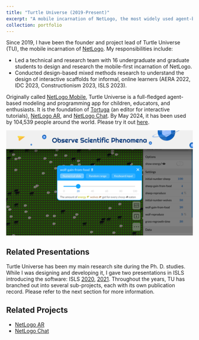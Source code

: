 ```yaml
---
title: "Turtle Universe (2019-Present)"
excerpt: "A mobile incarnation of NetLogo, the most widely used agent-based modeling environment, Turtle Universe is dedicated to younger learners and educators on phones and tablets. Some highlights include built-in multilingual, block-based programming, and interactive tutorials. By May 2024, it has been used by 104,539 people around the world.<br/><br/><img src='/images/turtle-universe/screenshot-6.jpg' width='480'>"
collection: portfolio
---
```


Since 2019, I have been the founder and project lead of Turtle Universe (TU), the mobile incarnation of [NetLogo](https://ccl.northwestern.edu/netlogo/). My responsibilities include:
- Led a technical and research team with 16 undergraduate and graduate students to design and research the mobile-first incarnation of NetLogo.
- Conducted design-based mixed methods research to understand the design of interactive scaffolds for informal, online learners (AERA 2022, IDC 2023, Constructionism 2023, ISLS 2023).

Originally called [NetLogo Mobile](/talks/2020-netlogo-mobile), Turtle Universe is a full-fledged agent-based modeling and programming app for children, educators, and enthusiasts. It is the foundation of [Tortuga](/portfolio/tortuga) (an editor for interactive tutorials), [NetLogo AR](/portfolio/netlogo-ar), and [NetLogo Chat](/portfolio/netlogo-chat). By May 2024, it has been used by 104,539 people around the world. Please try it out [here](https://turtlesim.com/products/turtle-universe/).

![A screenshot of Turtle Universe running the classical Wolf Sheep Predation model.](/images/turtle-universe/screenshot-2.jpg)

## Related Presentations
Turtle Universe has been my main research site during the Ph. D. studies. While I was designing and developing it, I gave two presentations in ISLS introducing the software: ISLS [2020](/talks/2020-netlogo-mobile), [2021](/talks/2021-netlogo-mobile). Throughout the years, TU has branched out into several sub-projects, each with its own publication record. Please refer to the next section for more information.

## Related Projects
- [NetLogo AR](/portfolio/netlogo-ar/)
- [NetLogo Chat](/portfolio/netlogo-chat/)
